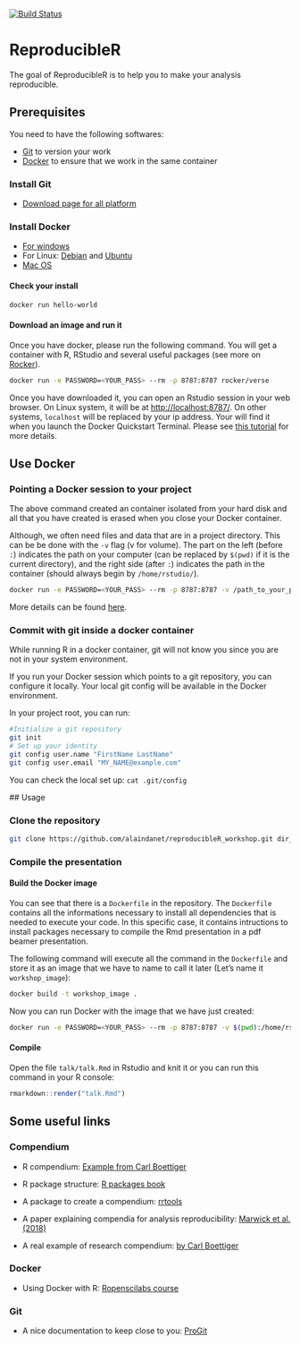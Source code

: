 <!-- README.md is generated from README.Rmd. Please edit that file -->
[![Build
Status](https://travis-ci.com/alaindanet/reproducibleR_workshop.svg?branch=master)](https://travis-ci.com/alaindanet/reproducibleR_workshop)

ReproducibleR
=============

The goal of ReproducibleR is to help you to make your analysis
reproducible.

Prerequisites
-------------

You need to have the following softwares:

-   [Git](https://git-scm.com/downloads) to version your work
-   [Docker](https://docs.docker.com/install/) to ensure that we work in
    the same container

### Install Git

-   [Download page for all platform](https://git-scm.com/downloads)

### Install Docker

-   [For windows](https://docs.docker.com/docker-for-windows/install/)
-   For Linux:
    [Debian](https://docs.docker.com/install/linux/docker-ce/debian/)
    and
    [Ubuntu](https://docs.docker.com/install/linux/docker-ce/ubuntu/)
-   [Mac OS](https://docs.docker.com/docker-for-mac/install/)

#### Check your install

``` bash
docker run hello-world
```

#### Download an image and run it

Once you have docker, please run the following command. You will get a
container with R, RStudio and several useful packages (see more on
[Rocker](https://github.com/rocker-org/rocker)).

``` bash
docker run -e PASSWORD=<YOUR_PASS> --rm -p 8787:8787 rocker/verse
```

Once you have downloaded it, you can open an Rstudio session in your web
browser. On Linux system, it will be at <http://localhost:8787/>. On
other systems, `localhost` will be replaced by your ip address. Your
will find it when you launch the Docker Quickstart Terminal. Please see
[this
tutorial](http://ropenscilabs.github.io/r-docker-tutorial/02-Launching-Docker.html)
for more details.

Use Docker
----------

### Pointing a Docker session to your project

The above command created an container isolated from your hard disk and
all that you have created is erased when you close your Docker
container.

Although, we often need files and data that are in a project directory.
This can be be done with the `-v` flag (v for volume). The part on the
left (before `:`) indicates the path on your computer (can be replaced
by `$(pwd)` if it is the current directory), and the right side (after
`:`) indicates the path in the container (should always begin by
`/home/rstudio/`).

``` bash
docker run -e PASSWORD=<YOUR_PASS> --rm -p 8787:8787 -v /path_to_your_project/project_directory:/home/rstudio/project_directory rocker/verse
```

More details can be found
[here](https://ropenscilabs.github.io/r-docker-tutorial/02-Launching-Docker.html).

### Commit with git inside a docker container

While running R in a docker container, git will not know you since you
are not in your system environment.

If you run your Docker session which points to a git repository, you can
configure it locally. Your local git config will be available in the
Docker environment.

In your project root, you can run:

``` bash
#Initialize a git repository
git init
# Set up your identity
git config user.name "FirstName LastName"
git config user.email "MY_NAME@example.com"
```

You can check the local set up: `cat .git/config`

\#\# Usage

### Clone the repository

``` bash
git clone https://github.com/alaindanet/reproducibleR_workshop.git dir_name
```

### Compile the presentation

#### Build the Docker image

You can see that there is a `Dockerfile` in the repository. The
`Dockerfile` contains all the informations necessary to install all
dependencies that is needed to execute your code. In this specific case,
it contains intructions to install packages necessary to compile the Rmd
presentation in a pdf beamer presentation.

The following command will execute all the command in the `Dockerfile`
and store it as an image that we have to name to call it later (Let’s
name it `workshop_image`):

``` bash
docker build -t workshop_image .
```

Now you can run Docker with the image that we have just created:

``` bash
docker run -e PASSWORD=<YOUR_PASS> --rm -p 8787:8787 -v $(pwd):/home/rstudio/project workshop_image:latest
```

#### Compile

Open the file `talk/talk.Rmd` in Rstudio and knit it or you can run this
command in your R console:

``` r
rmarkdown::render("talk.Rmd")
```

Some useful links
-----------------

### Compendium

-   R compendium: [Example from Carl
    Boettiger](https://github.com/cboettig/template)

-   R package structure: [R packages book](http://r-pkgs.had.co.nz/)

-   A package to create a compendium:
    [rrtools](https://github.com/benmarwick/rrtools)

-   A paper explaining compendia for analysis reproducibility: [Marwick
    et al. (2018)](https://sci-hub.tw/10.1080/00031305.2017.1375986)

-   A real example of research compendium: [by Carl
    Boettiger](https://github.com/cboettig/nonparametric-bayes)

### Docker

-   Using Docker with R: [Ropenscilabs
    course](http://ropenscilabs.github.io/r-docker-tutorial/)

### Git

-   A nice documentation to keep close to you:
    [ProGit](https://git-scm.com/book/en/v2)
